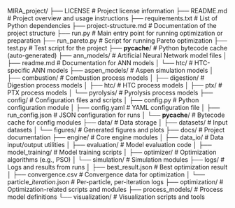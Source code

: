 MIRA_project/
├── LICENSE                  # Project license information
├── README.md                # Project overview and usage instructions
├── requirements.txt         # List of Python dependencies
├── project-structure.md     # Documentation of the project structure
├── run.py                   # Main entry point for running optimization or preparation
├── run_pareto.py            # Script for running Pareto optimization
├── test.py                  # Test script for the project
├── __pycache__/             # Python bytecode cache (auto-generated)
├── ann_models/              # Artificial Neural Network model files
│   ├── readme.md            # Documentation for ANN models
│   └── htc/                 # HTC-specific ANN models
├── aspen_models/            # Aspen simulation models
│   ├── combustion/          # Combustion process models
│   ├── digestion/           # Digestion process models
│   ├── htc/                 # HTC process models
│   ├── ptx/                 # PTX process models
│   └── pyrolysis/           # Pyrolysis process models
├── config/                  # Configuration files and scripts
│   ├── config.py            # Python configuration module
│   ├── config.yaml          # YAML configuration file
│   ├── run_config.json      # JSON configuration for runs
│   └── __pycache__/         # Bytecode cache for config modules
├── data/                    # Data storage
│   ├── datasets/            # Input datasets
│   └── figures/             # Generated figures and plots
├── docs/                    # Project documentation
├── engine/                  # Core engine modules
│   ├── data_io/             # Data input/output utilities
│   ├── evaluation/          # Model evaluation code
│   ├── model_training/      # Model training scripts
│   ├── optimizer/           # Optimization algorithms (e.g., PSO)
│   └── simulation/          # Simulation modules
├── logs/                    # Logs and results from runs
│   ├── best_result.json     # Best optimization result
│   ├── convergence.csv      # Convergence data for optimization
│   └── particle_*_iteration_*.json # Per-particle, per-iteration logs
├── optimization/            # Optimization-related scripts and modules
├── process_models/          # Process model definitions
└── visualization/           # Visualization scripts and tools
